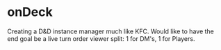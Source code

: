 # onDeck
Creating a D&amp;D instance manager much like KFC. Would like to have the end goal be a live turn order viewer split: 1 for DM's, 1 for Players.
